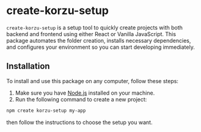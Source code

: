 # create-korzu-setup

`create-korzu-setup` is a setup tool to quickly create projects with both backend and frontend using either React or Vanilla JavaScript. This package automates the folder creation, installs necessary dependencies, and configures your environment so you can start developing immediately.

## Installation

To install and use this package on any computer, follow these steps:

1. Make sure you have [Node.js](https://nodejs.org/) installed on your machine.
2. Run the following command to create a new project:

```bash
npm create korzu-setup my-app
```

then follow the instructions to choose the setup you want.
